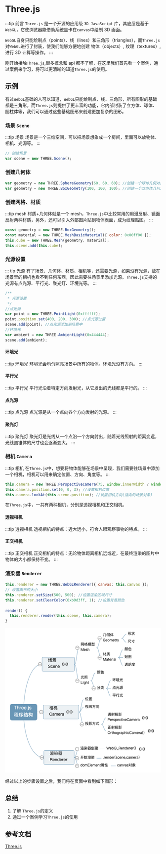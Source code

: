 # Three.js

:::tip 前言
`Three.js` 是一个开源的应用级 `3D JavaScript` 库，其底层是基于`WebGL`，它使浏览器能借助系统显卡在`canvas`中绘制 3D 画面。

`WebGL`自身只能绘制点（points）、线（lines）和三角形（triangles），而`Three.js`对`WebGL`进行了封装，使我们能够方便地创建 物体（objects）, 纹理（textures）, 进行 3D 计算等操作。
:::

刚开始接触`Three.js`,很多概念和 api 都不了解，在这里我们首先看一个案例，通过案例来学习，将可以更清晰的知道`Three.js`的使用。

## 示例

有过`WebGL`基础的人可以知道，`WebGL`只能绘制点、线、三角形，所有图形的基础都是三角形，而`Three.js`则提供了更丰富的功能，它内部封装了立方体、球体、圆柱体等，我们可以通过这些基础图形来创建更加复杂的图形。

### 场景 `Scene`

:::tip 场景
场景是一个三维空间，可以把场景想象成一个房间，里面可以放物体、相机、光源等。
:::

```js
// 创建场景
var scene = new THREE.Scene();
```

### 创建几何体

```js
var geometry = new THREE.SphereGeometry(60, 60, 60); //创建一个球体几何对象
var geometry = new THREE.BoxGeometry(100, 100, 100); //创建一个立方体几何对象Geometry
```

### 创建网格、材质

:::tip mesh
材质+几何体就是一个 mesh，`Three.js`中比较常用的用漫反射、镜面反射两种材质，另外，还可以引入外部图片贴到物体表面，成为纹理贴图。
:::

```js
const geometry = new THREE.BoxGeometry();
const material = new THREE.MeshBasicMaterial({ color: 0x00ff00 });
this.cube = new THREE.Mesh(geometry, material);
this.scene.add(this.cube);
```

### 光源设置

::: tip 光源
有了场景、几何体、材质、相机等，还需要光源，如果没有光源，放在场景里的相机也看不到任何东西，因此需要往场景里添加光源。`Three.js`支持的光源有点光源、平行光、聚光灯、环境光等。
:::

```js
/**
 * 光源设置
 */
//点光源
var point = new THREE.PointLight(0xffffff);
point.position.set(400, 200, 300); //点光源位置
scene.add(point); //点光源添加到场景中
//环境光
var ambient = new THREE.AmbientLight(0x444444);
scene.add(ambient);
```

#### 环境光

:::tip 环境光
环境光会均匀照亮场景中所有的物体。环境光没有方向。
:::

#### 平行光

:::tip 平行光
平行光沿着特定方向发射光，从它发出的光线都是平行的。
:::

#### 点光源

:::tip 点光源
点光源是从一个点向各个方向发射的光源。
:::

#### 聚光灯

:::tip 聚光灯
聚光灯是光线从一个点沿一个方向射出，随着光线照射的距离变远，光线圆锥体的尺寸也会逐渐变大。
:::

### 相机 `Camera`

:::tip 相机
在`Three.js`中，想要将物体能够在场景中呈现，我们需要往场景中添加一个相机，相机可以用来确定位置、方向、角度等。
:::

```js
this.camera = new THREE.PerspectiveCamera(75, window.innerWidth / window.innerHeight, 0.1, 1000);
this.camera.position.set(0, 0, 3); //设置相机位置
this.camera.lookAt(this.scene.position); //设置相机方向(指向的场景对象)
```

在`Three.js`中，一共有两种相机，分别是透视相机和正交相机。

#### 透视相机

:::tip 透视相机
透视相机的特点：近大远小，符合人眼观察事物的特点。
:::

#### 正交相机

:::tip 正交相机
正交相机的特点：无论物体距离相机远或近，在最终渲染的图片中物体的大小都保持不变。
:::

### 渲染器 `Renderer`

```js
this.renderer = new THREE.WebGLRenderer({ canvas: this.canvas });
// 设置画布的大小
this.renderer.setSize(500, 500); //设置渲染区域尺寸
this.renderer.setClearColor(0xb9d3ff, 1); //设置背景颜色

render() {
  this.renderer.render(this.scene, this.camera);
}
```

![结构](./images/3d-three.png)

经过以上的步骤设置之后，我们将在页面中看到如下图形：

<Three01 />

<script setup>
    import Three01 from '../components/demo/three01.vue'
</script>

## 总结

1. 了解 `Three.js`的定义
2. 通过一个案例学习`Three.js`的使用

## 参考文档

[Three.js](http://www.webgl3d.cn/Three.js/)
